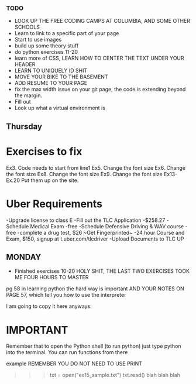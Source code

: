 ### TODO 
- LOOK UP THE FREE CODING CAMPS AT COLUMBIA, AND SOME OTHER SCHOOLS 
- Learn to link to a specific part of your page 
- Start to use images 
- build up some theory stuff 
- do python exercises 11-20
- learn more of CSS, LEARN HOW TO CENTER THE TEXT UNDER YOUR HEADER
- LEARN TO UNIQUELY ID SHIT
- MOVE YOUR BIKE TO THE BASEMENT
- ADD RESUME TO YOUR PAGE
- fix the max width issue on your git page, the code is extending beyond the margin.
- Fill out 
- Look up what a virtual environment is

## Thursday 
# Exercises to fix 
Ex3. Code needs to start from line1
Ex5. Change the font size 
Ex6. Change the font size
Ex8. Change the font size 
Ex9. Change the font size 
Ex13-Ex.20 Put them up on the site.

# Uber Requirements
-Upgrade license to class E
-Fill out the TLC Application -$258.27 
-Schedule Medical Exam -free
-Schedule Defensive Driving & WAV course -free 
-complete a drug test, $26
~Get Fingerprinted~
-24 hour Course and Exam, $150, signup at t.uber.com/tlcdriver
-Upload Documents to TLC UP 

## MONDAY 
- Finished exercises 10-20 
HOLY SHIT, THE LAST TWO EXERCISES TOOK ME FOUR HOURS TO MASTER 

pg 58 in learning python the hard way is important AND 
YOUR NOTES ON PAGE 57, which tell you how to use the interpreter 

I am going to copy it here anyways:

# IMPORTANT
Remember that to open the Python shell (to run python) 
just type python into the terminal. You can run functions from there 

example 
REMEMBER YOU DO NOT NEED TO USE PRINT 
>>> txt = open("ex15_sample.txt")
>>> txt.read()
blah blah blah


